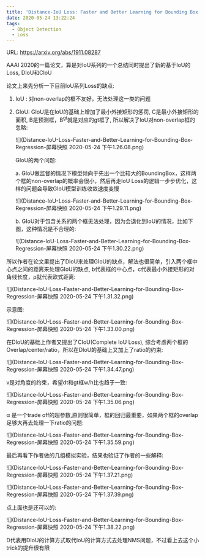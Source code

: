 ```yaml
---
title: 'Distance-IoU Loss: Faster and Better Learning for Bounding Box Regression'
date: 2020-05-24 13:22:24
tags:
  - Object Detection
  - Loss
---
```

URL: https://arxiv.org/abs/1911.08287

AAAI 2020的一篇论文，算是对IoU系列的一个总结同时提出了新的基于IoU的Loss, DIoU和CIoU

论文上来先分析一下目前IoU系列Loss的缺点:
1. IoU : 对non-overlap的框不友好，无法处理这一类的问题
2. GIoU: GIoU是在IoU的基础上增加了最小外接矩形的惩罚, C是最小外接矩形的面积, B是预测框，B<sup>gt</sup>就是对应的gt框了, 所以解决了IoU对non-overlap框的忽略:

    ![](Distance-IoU-Loss-Faster-and-Better-Learning-for-Bounding-Box-Regression-屏幕快照 2020-05-24 下午1.26.08.png)

    GIoU的两个问题:

    a. GIoU做监督的情况下模型倾向于先出一个比较大的BoundingBox，这样两个框的non-overlap的概率会很小，然后再走IoU Loss的逻辑一步步优化，这样的问题会导致GIoU模型训练收敛速度变慢

    ![](Distance-IoU-Loss-Faster-and-Better-Learning-for-Bounding-Box-Regression-屏幕快照 2020-05-24 下午1.29.11.png)

    b. GIoU对于包含关系的两个框无法处理，因为会退化到IoU的情况，比如下图，这种情况是不合理的:

    ![(Distance-IoU-Loss-Faster-and-Better-Learning-for-Bounding-Box-Regression-屏幕快照 2020-05-24 下午1.30.22.png)

所以作者在论文里提出了DIoU来处理GIoU的缺点，解法也很简单，引入两个框中心点之间的距离来处理GIoU的缺点, b代表框的中心点，c代表最小外接矩形的对角线长度，ρ就代表欧式距离:

![](Distance-IoU-Loss-Faster-and-Better-Learning-for-Bounding-Box-Regression-屏幕快照 2020-05-24 下午1.31.32.png)

示意图:

![](Distance-IoU-Loss-Faster-and-Better-Learning-for-Bounding-Box-Regression-屏幕快照 2020-05-24 下午1.33.00.png)

在DIoU的基础上作者又提出了CIoU(Complete IoU Loss), 综合考虑两个框的Overlap/center/ratio，所以在DIoU的基础上又加上了ratio的约束:

![](Distance-IoU-Loss-Faster-and-Better-Learning-for-Bounding-Box-Regression-屏幕快照 2020-05-24 下午1.34.47.png)

v是对角度的约束，希望dt和gt框w/h比也趋于一致:

![](Distance-IoU-Loss-Faster-and-Better-Learning-for-Bounding-Box-Regression-屏幕快照 2020-05-24 下午1.35.06.png)

α 是一个trade off的超参数,原则很简单，框的回归最重要，如果两个框的overlap足够大再去处理一下ratio的问题:

![](Distance-IoU-Loss-Faster-and-Better-Learning-for-Bounding-Box-Regression-屏幕快照 2020-05-24 下午1.35.59.png)

最后再看下作者做的几组模拟实验，结果也验证了作者的一些解释:

![](Distance-IoU-Loss-Faster-and-Better-Learning-for-Bounding-Box-Regression-屏幕快照 2020-05-24 下午1.37.21.png)

![](Distance-IoU-Loss-Faster-and-Better-Learning-for-Bounding-Box-Regression-屏幕快照 2020-05-24 下午1.37.39.png)

点上面也是还可以的:

![](Distance-IoU-Loss-Faster-and-Better-Learning-for-Bounding-Box-Regression-屏幕快照 2020-05-24 下午1.38.22.png)

D代表用DIoU的计算方式取代IoU的计算方式去处理NMS问题，不过看上去这个小trick的提升很有限
